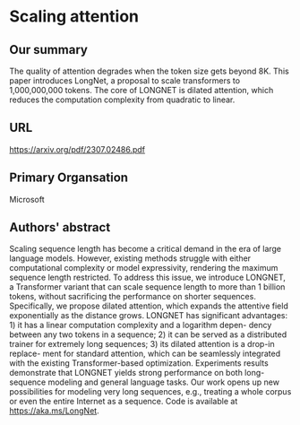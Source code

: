 # Scaling attention

## Our summary

The quality of attention degrades when the token size gets beyond 8K. This paper
introduces LongNet, a proposal to scale transformers to 1,000,000,000 tokens.
The core of LONGNET is dilated attention, which reduces the computation complexity 
from quadratic to linear.

## URL

https://arxiv.org/pdf/2307.02486.pdf

## Primary Organsation

Microsoft

## Authors' abstract

Scaling sequence length has become a critical demand in the era of large language
models. However, existing methods struggle with either computational complexity
or model expressivity, rendering the maximum sequence length restricted. To
address this issue, we introduce LONGNET, a Transformer variant that can scale
sequence length to more than 1 billion tokens, without sacrificing the performance
on shorter sequences. Specifically, we propose dilated attention, which expands
the attentive field exponentially as the distance grows. LONGNET has significant
advantages: 1) it has a linear computation complexity and a logarithm depen-
dency between any two tokens in a sequence; 2) it can be served as a distributed
trainer for extremely long sequences; 3) its dilated attention is a drop-in replace-
ment for standard attention, which can be seamlessly integrated with the existing
Transformer-based optimization. Experiments results demonstrate that LONGNET
yields strong performance on both long-sequence modeling and general language
tasks. Our work opens up new possibilities for modeling very long sequences, e.g.,
treating a whole corpus or even the entire Internet as a sequence. Code is available
at https://aka.ms/LongNet.

